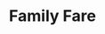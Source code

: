 ---
title: "Family Fare"
url: /grand-rapids/family-fare-kalamazoo-avenue-southeast/
shop: supermarket
---